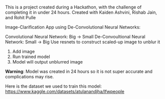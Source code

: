 This is a project created during a Hackathon, with the challenge of completing it in under 24 hours. Created with Kaiden Ashvini, Rishab Jain, and Rohit Pulle

Image-Clarification App using De-Convolutional Neural Networks:

Convolutional Neural Network: Big -> Small
De-Convoultional Neural Network: Small -> Big
Use resnets to construct scaled-up image to unblur it

1) Add image
2) Run trained model
3) Model will output unblurred image

**Warning**: Model was created in 24 hours so it is not super accurate and complications may rise. 

Here is the dataset we used to train this model: https://www.kaggle.com/datasets/atulanandjha/lfwpeople

